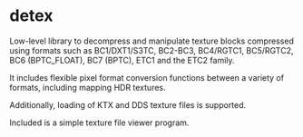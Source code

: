 # detex
Low-level library to decompress and manipulate texture blocks compressed using formats such as BC1/DXT1/S3TC, BC2-BC3, BC4/RGTC1, BC5/RGTC2, BC6 (BPTC_FLOAT), BC7 (BPTC), ETC1 and the ETC2 family.

It includes flexible pixel format conversion functions between a variety of formats, including mapping HDR textures.

Additionally, loading of KTX and DDS texture files is supported.

Included is a simple texture file viewer program.

